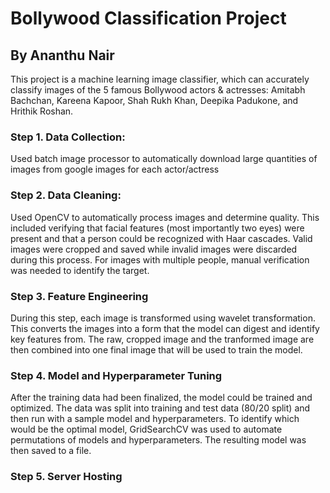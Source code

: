 # Bollywood Classification Project
## By Ananthu Nair

This project is a machine learning image classifier, which can accurately classify images of the 5 famous Bollywood actors & actresses: Amitabh Bachchan, Kareena Kapoor, Shah Rukh Khan, Deepika Padukone, and Hrithik Roshan. 

### Step 1. Data Collection:

Used batch image processor to automatically download large quantities of images from google images for each actor/actress

### Step 2. Data Cleaning:

Used OpenCV to automatically process images and determine quality. This included verifying that facial features (most importantly two eyes) were present and that a person could be recognized with Haar cascades. Valid images were cropped and saved while invalid images were discarded during this process. For images with multiple people, manual verification was needed to identify the target.

### Step 3. Feature Engineering

During this step, each image is transformed using wavelet transformation. This converts the images into a form that the model can digest and identify key features from. The raw, cropped image and the tranformed image are then combined into one final image that will be used to train the model.

### Step 4. Model and Hyperparameter Tuning
After the training data had been finalized, the model could be trained and optimized. The data was split into training and test data (80/20 split) and then run with a sample model and hyperparameters. To identify which would be the optimal model, GridSearchCV was used to automate permutations of models and hyperparameters. The resulting model was then saved to a file.

### Step 5. Server Hosting